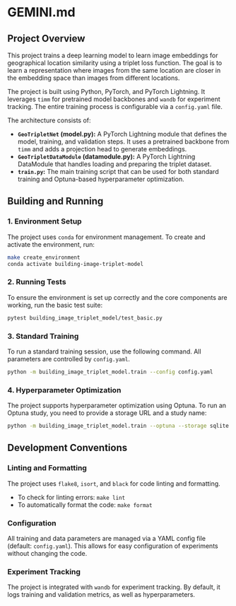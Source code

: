 
# GEMINI.md

## Project Overview

This project trains a deep learning model to learn image embeddings for geographical location similarity using a triplet loss function. The goal is to learn a representation where images from the same location are closer in the embedding space than images from different locations.

The project is built using Python, PyTorch, and PyTorch Lightning. It leverages `timm` for pretrained model backbones and `wandb` for experiment tracking. The entire training process is configurable via a `config.yaml` file.

The architecture consists of:
- **`GeoTripletNet` (model.py):** A PyTorch Lightning module that defines the model, training, and validation steps. It uses a pretrained backbone from `timm` and adds a projection head to generate embeddings.
- **`GeoTripletDataModule` (datamodule.py):** A PyTorch Lightning DataModule that handles loading and preparing the triplet dataset.
- **`train.py`:** The main training script that can be used for both standard training and Optuna-based hyperparameter optimization.

## Building and Running

### 1. Environment Setup

The project uses `conda` for environment management. To create and activate the environment, run:

```bash
make create_environment
conda activate building-image-triplet-model
```

### 2. Running Tests

To ensure the environment is set up correctly and the core components are working, run the basic test suite:

```bash
pytest building_image_triplet_model/test_basic.py
```

### 3. Standard Training

To run a standard training session, use the following command. All parameters are controlled by `config.yaml`.

```bash
python -m building_image_triplet_model.train --config config.yaml
```

### 4. Hyperparameter Optimization

The project supports hyperparameter optimization using Optuna. To run an Optuna study, you need to provide a storage URL and a study name:

```bash
python -m building_image_triplet_model.train --optuna --storage sqlite:///optuna_study.db --study-name my_study
```

## Development Conventions

### Linting and Formatting

The project uses `flake8`, `isort`, and `black` for code linting and formatting.

- To check for linting errors: `make lint`
- To automatically format the code: `make format`

### Configuration

All training and data parameters are managed via a YAML config file (default: `config.yaml`). This allows for easy configuration of experiments without changing the code.

### Experiment Tracking

The project is integrated with `wandb` for experiment tracking. By default, it logs training and validation metrics, as well as hyperparameters.
